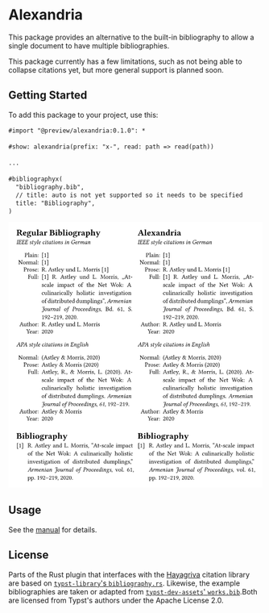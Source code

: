 # Alexandria

This package provides an alternative to the built-in bibliography to allow a single document to have multiple bibliographies.

This package currently has a few limitations, such as not being able to collapse citations yet, but more general support is planned soon.

## Getting Started

To add this package to your project, use this:

```typ
#import "@preview/alexandria:0.1.0": *

#show: alexandria(prefix: "x-", read: path => read(path))

...

#bibliographyx(
  "bibliography.bib",
  // title: auto is not yet supported so it needs to be specified
  title: "Bibliography",
)
```

<picture>
  <source media="(prefers-color-scheme: dark)" srcset="./thumbnail-dark.png">
  <img src="./thumbnail-light.png">
</picture>

## Usage

See the [manual](docs/manual.pdf) for details.

## License

Parts of the Rust plugin that interfaces with the [Hayagriva](https://github.com/typst/hayagriva) citation library are based on [`typst-library`'s `bibliography.rs`](https://github.com/typst/typst/blob/26e65bfef5b1da7f6c72e1409237cf03fb5d6069/crates/typst-library/src/model/bibliography.rs). Likewise, the example bibliographies are taken or adapted from [`typst-dev-assets`' `works.bib`](https://github.com/typst/typst-dev-assets/blob/1dba4bea22e5e19597fbf5f321b047ff7626e2d0/files/bib/works.bib).Both are licensed from Typst's authors under the Apache License 2.0.
